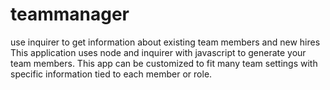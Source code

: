 # teammanager
use inquirer to get information about existing team members and new hires
This application uses node and inquirer with javascript to generate your team members. This app can be customized to fit many team settings with specific information tied to each member or role. 
